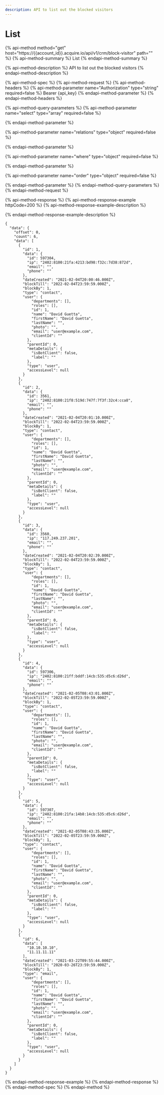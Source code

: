 ```yaml
---
description: API to list out the blocked visitors
---
```


# List

{% api-method method="get" host="https://{{account\_id}}.acquire.io/api/v1/crm/block-visitor" path="" %}
{% api-method-summary %}
List
{% endapi-method-summary %}

{% api-method-description %}
API to list out the blocked visitors
{% endapi-method-description %}

{% api-method-spec %}
{% api-method-request %}
{% api-method-headers %}
{% api-method-parameter name="Authorization" type="string" required=false %}
Bearer {api\_key}
{% endapi-method-parameter %}
{% endapi-method-headers %}

{% api-method-query-parameters %}
{% api-method-parameter name="select" type="array" required=false %}

{% endapi-method-parameter %}

{% api-method-parameter name="relations" type="object" required=false %}

{% endapi-method-parameter %}

{% api-method-parameter name="where" type="object" required=false %}

{% endapi-method-parameter %}

{% api-method-parameter name="order" type="object" required=false %}

{% endapi-method-parameter %}
{% endapi-method-query-parameters %}
{% endapi-method-request %}

{% api-method-response %}
{% api-method-response-example httpCode=200 %}
{% api-method-response-example-description %}

{% endapi-method-response-example-description %}

```
{
  "data": {
    "offset": 0,
    "count": 6,
    "data": [
      {
        "id": 1,
        "data": {
          "id": 597304,
          "ip": "2402:8100:21fa:4213:bd98:f32c:7d38:872d",
          "email": "",
          "phone": ""
        },
        "dateCreated": "2021-02-04T20:00:46.000Z",
        "blockTill": "2022-02-04T23:59:59.000Z",
        "blockBy": 1,
        "type": "contact",
        "user": {
            "departments": [],
            "roles": [],
            "id": 1,
            "name": "David Guetta",
            "firstName": "David Guetta",
            "lastName": "",
            "photo": "",
            "email": "user@example.com",
            "clientId": ""
          },
          "parentId": 0,
          "metaDetails": {
            "isBotClient": false,
            "label": ""
          },
          "type": "user",
          "accessLevel": null
        }
      },
      {
        "id": 2,
        "data": {
          "id": 3561,
          "ip": "2402:8100:21f8:519d:747f:7f3f:32c4:cca8",
          "email": "",
          "phone": ""
        },
        "dateCreated": "2021-02-04T20:01:10.000Z",
        "blockTill": "2022-02-04T23:59:59.000Z",
        "blockBy": 1,
        "type": "contact",
        "user": {
            "departments": [],
            "roles": [],
            "id": 1,
            "name": "David Guetta",
            "firstName": "David Guetta",
            "lastName": "",
            "photo": "",
            "email": "user@example.com",
            "clientId": ""
          },
          "parentId": 0,
          "metaDetails": {
            "isBotClient": false,
            "label": ""
          },
          "type": "user",
          "accessLevel": null
        }
      },
      {
        "id": 3,
        "data": {
          "id": 3560,
          "ip": "117.249.237.201",
          "email": "",
          "phone": ""
        },
        "dateCreated": "2021-02-04T20:02:39.000Z",
        "blockTill": "2022-02-04T23:59:59.000Z",
        "blockBy": 1,
        "type": "contact",
        "user": {
            "departments": [],
            "roles": [],
            "id": 1,
            "name": "David Guetta",
            "firstName": "David Guetta",
            "lastName": "",
            "photo": "",
            "email": "user@example.com",
            "clientId": ""
          },
          "parentId": 0,
          "metaDetails": {
            "isBotClient": false,
            "label": ""
          },
          "type": "user",
          "accessLevel": null
        }
      },
      {
        "id": 4,
        "data": {
          "id": 597306,
          "ip": "2402:8100:21ff:bddf:14cb:535:d5c6:d26d",
          "email": "",
          "phone": ""
        },
        "dateCreated": "2021-02-05T08:43:01.000Z",
        "blockTill": "2022-02-05T23:59:59.000Z",
        "blockBy": 1,
        "type": "contact",
        "user": {
            "departments": [],
            "roles": [],
            "id": 1,
            "name": "David Guetta",
            "firstName": "David Guetta",
            "lastName": "",
            "photo": "",
            "email": "user@example.com",
            "clientId": ""
          },
          "parentId": 0,
          "metaDetails": {
            "isBotClient": false,
            "label": ""
          },
          "type": "user",
          "accessLevel": null
        }
      },
      {
        "id": 5,
        "data": {
          "id": 597307,
          "ip": "2402:8100:21fa:14b8:14cb:535:d5c6:d26d",
          "email": "",
          "phone": ""
        },
        "dateCreated": "2021-02-05T08:43:35.000Z",
        "blockTill": "2022-02-05T23:59:59.000Z",
        "blockBy": 1,
        "type": "contact",
        "user": {
            "departments": [],
            "roles": [],
            "id": 1,
            "name": "David Guetta",
            "firstName": "David Guetta",
            "lastName": "",
            "photo": "",
            "email": "user@example.com",
            "clientId": ""
          },
          "parentId": 0,
          "metaDetails": {
            "isBotClient": false,
            "label": ""
          },
          "type": "user",
          "accessLevel": null
        }
      },
      {
        "id": 6,
        "data": [
          "10.10.10.10",
          "11.11.11.11"
        ],
        "dateCreated": "2021-03-22T09:55:44.000Z",
        "blockTill": "2020-03-26T23:59:59.000Z",
        "blockBy": 1,
        "type": "email",
        "user": {
            "departments": [],
            "roles": [],
            "id": 1,
            "name": "David Guetta",
            "firstName": "David Guetta",
            "lastName": "",
            "photo": "",
            "email": "user@example.com",
            "clientId": ""
          },
          "parentId": 0,
          "metaDetails": {
            "isBotClient": false,
            "label": ""
          },
          "type": "user",
          "accessLevel": null
        }
      }
    ]
  }
}
```
{% endapi-method-response-example %}
{% endapi-method-response %}
{% endapi-method-spec %}
{% endapi-method %}

